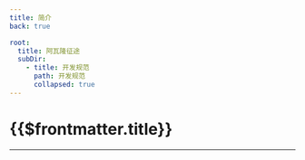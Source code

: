 ```yaml
---
title: 简介
back: true

root: 
  title: 阿瓦隆征途
  subDir: 
    - title: 开发规范
      path: 开发规范
      collapsed: true
---
```


# {{$frontmatter.title}}

***
